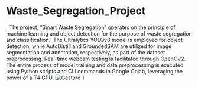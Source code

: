 # Waste_Segregation_Project
 
The project, “Smart Waste Segregation” operates on the principle of machine learning and object detection for the purpose of waste segregation and classification. 
The Ultralytics YOLOv8 model is employed for object detection, while AutoDistill and GroundedSAM are utilized for image segmentation and annotation, respectively, as part of the dataset preprocessing.
Real-time webcam testing is facilitated through OpenCV2. 
The entire process of model training and data preprocessing is executed using Python scripts and CLI commands in Google Colab, leveraging the power of a T4 GPU.
![Gesture 1](images/shoot.png)
